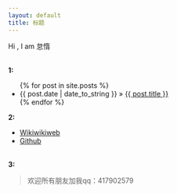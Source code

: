 ```yaml
---
layout: default
title: 标题
---
```

Hi , I am 怠惰
<p>
	<br/><b>1:</b>
</p>
<ul class="posts">
{% for post in site.posts %}
	<li><span>{{ post.date | date_to_string }}</span> &raquo; <a href="{{ post.url }}">{{ post.title }}</a></li>
	 {% endfor %}
</ul>
<p>
	<b>2:</b>
</p>
<ul>
	<li><a href="http://c2.com/cgi/wiki?PeterWang">Wikiwikiweb</a></li>
	<li><a href="http://github.com/happypeter/">Github</a></li>
</ul>
<p>
	<br/><b>3:</b>
</p>
<blockquote>
欢迎所有朋友加我qq：417902579
</blockquote>